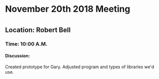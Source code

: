 <h1>November 20th 2018 Meeting<h1>
<h2>Location: Robert Bell</h2>
<h3>Time: 10:00 A.M.</h3>
<h4>Discussion:</h4>
<p>Created prototype for Gary. Adjusted program and types of libraries we'd use.</p>
